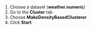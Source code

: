 1. Choose a dataset (**weather.numeric**)
2. Go to the **Cluster** tab
3. Choose **MakeDensityBasedClusterer**
4. Click **Start**
